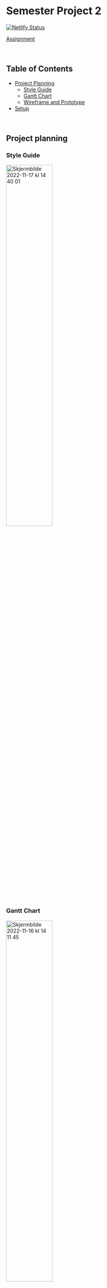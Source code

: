 # Semester Project 2

[![Netlify Status](https://api.netlify.com/api/v1/badges/c4cee9b5-ff32-40ec-9db3-9b32290e3f94/deploy-status)](https://app.netlify.com/sites/yuup/deploys)

[Assignment](https://github.com/PederZzen/Semester-project-2/files/10056804/semester.project.2.pdf)

&nbsp;

## Table of Contents

- [Project Planning](https://github.com/PederZzen/Semester-project-2/blob/main/README.md#project-planning)
  - [Style Guide](https://github.com/PederZzen/Semester-project-2/blob/main/README.md#style-guide)
  - [Gantt Chart](https://github.com/PederZzen/Semester-project-2/blob/main/README.md#gantt-chart)
  - [Wireframe and Prototype](https://github.com/PederZzen/Semester-project-2/blob/main/README.md#wireframe-and-prototype)
- [Setup](https://github.com/PederZzen/Semester-project-2/blob/main/README.md#setup)

&nbsp;

## Project planning

### Style Guide

<img width="50%" alt="Skjermbilde 2022-11-17 kl  14 40 01" src="https://user-images.githubusercontent.com/91594315/202461425-3c4c4f03-e090-4e1c-a34d-dc8ac376e758.png">

&nbsp;

### Gantt Chart

<img width="50%" alt="Skjermbilde 2022-11-16 kl  14 11 45" src="https://user-images.githubusercontent.com/91594315/202190315-6206e280-6ba0-443d-86b4-900273bc210c.png">

&nbsp;

### Wireframe and Prototype

[Wireframe](https://www.figma.com/file/NehqquWSIzTwKS1CxRc18c/Wireframe?node-id=0%3A1&t=i02IfRRwkKPFmNK2-1)

[Prototype - Desktop](https://www.figma.com/file/NehqquWSIzTwKS1CxRc18c/Wireframe?node-id=4%3A675&t=i02IfRRwkKPFmNK2-1)

[Prototype - Mobile](https://www.figma.com/file/NehqquWSIzTwKS1CxRc18c/Wireframe?node-id=44%3A4755&t=i02IfRRwkKPFmNK2-1)

&nbsp;

### Setup

&nbsp;

Install with node

`npm i`

Build

`npm run build`

Build and watch

`npm run watch`
